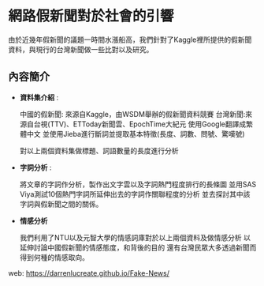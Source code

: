 # 網路假新聞對於社會的引響
  由於近幾年假新聞的議題一時間水漲船高，我們針對了Kaggle裡所提供的假新聞資料，與現行的台灣新聞做一些比對以及研究。
  
  ## 內容簡介
  
  - **資料集介紹** :
  
    中國的假新聞: 來源自Kaggle，由WSDM舉辦的假新聞資料競賽
    台灣新聞:來源自台視(TTV)、ETToday新聞雲、EpochTime大紀元
    使用Google翻譯成繁體中文
    並使用Jieba進行斷詞並提取基本特徵(長度、詞數、問號、驚嘆號)
    
    對以上兩個資料集做標題、詞語數量的長度進行分析
    
  - **字詞分析** :
  
    將文章的字詞作分析，製作出文字雲以及字詞熱門程度排行的長條圖
    並用SAS Viya測試10個熱門字詞所延伸出去的字詞作關聯程度的分析
    並去探討其中該字詞與假新聞之間的關係。
    
  - **情感分析**
    
    我們利用了NTU以及元智大學的情感詞庫對於以上兩個資料及做情感分析
    以延伸討論中國假新聞的情感態度，和背後的目的
    還有台灣民眾大多透過新聞而得到何種的情感取向。
  ![]()

web: https://darrenlucreate.github.io/Fake-News/
